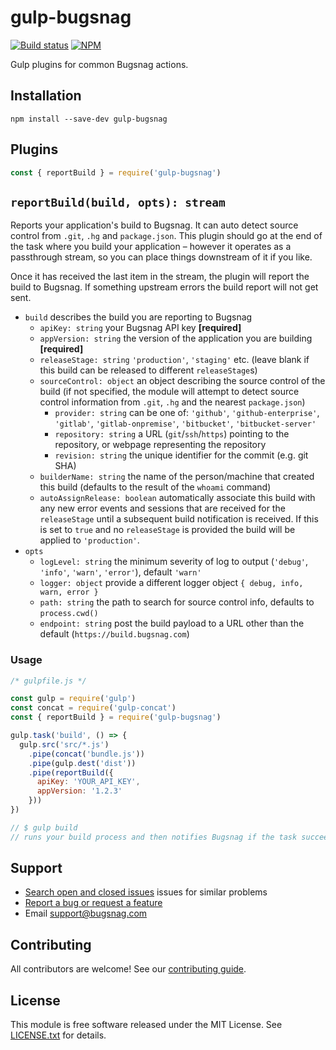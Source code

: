 # gulp-bugsnag

[![Build status](https://travis-ci.org/bugsnag/gulp-bugsnag.svg?branch=master)](https://travis-ci.org/bugsnag/gulp-bugsnag)
[![NPM](https://img.shields.io/npm/v/gulp-bugsnag.svg)](https://npmjs.org/package/gulp-bugsnag)

Gulp plugins for common Bugsnag actions.

## Installation

```
npm install --save-dev gulp-bugsnag
```


## Plugins

```js
const { reportBuild } = require('gulp-bugsnag')
```

## `reportBuild(build, opts): stream`

Reports your application's build to Bugsnag. It can auto detect source control from `.git`, `.hg` and `package.json`.
This plugin should go at the end of the task where you build your application – however it operates as a passthrough stream, so you can place things downstream of it if you like.

Once it has received the last item in the stream, the plugin will report the build to Bugsnag. If something upstream errors the build report will not get sent.

- `build` describes the build you are reporting to Bugsnag
  - `apiKey: string` your Bugsnag API key __[required]__
  - `appVersion: string` the version of the application you are building __[required]__
  - `releaseStage: string` `'production'`, `'staging'` etc. (leave blank if this build can be released to different `releaseStage`s)
  - `sourceControl: object` an object describing the source control of the build (if not specified, the module will attempt to detect source control information from `.git`, `.hg` and the nearest `package.json`)
    - `provider: string` can be one of: `'github'`, `'github-enterprise'`, `'gitlab'`, `'gitlab-onpremise'`, `'bitbucket'`, `'bitbucket-server'`
    - `repository: string` a URL (`git`/`ssh`/`https`) pointing to the repository, or webpage representing the repository
    - `revision: string` the unique identifier for the commit (e.g. git SHA)
  - `builderName: string` the name of the person/machine that created this build (defaults to the result of the `whoami` command)
  - `autoAssignRelease: boolean` automatically associate this build with any new error events and sessions that are received for the `releaseStage` until a subsequent build notification is received. If this is set to `true` and no `releaseStage` is provided the build will be applied to `'production'`.
- `opts`
  - `logLevel: string` the minimum severity of log to output (`'debug'`, `'info'`, `'warn'`, `'error'`), default `'warn'`
  - `logger: object` provide a different logger object `{ debug, info, warn, error }`
  - `path: string` the path to search for source control info, defaults to `process.cwd()`
  - `endpoint: string` post the build payload to a URL other than the default (`https://build.bugsnag.com`)

### Usage

```js
/* gulpfile.js */

const gulp = require('gulp')
const concat = require('gulp-concat')
const { reportBuild } = require('gulp-bugsnag')

gulp.task('build', () => {
  gulp.src('src/*.js')
    .pipe(concat('bundle.js'))
    .pipe(gulp.dest('dist'))
    .pipe(reportBuild({
      apiKey: 'YOUR_API_KEY',
      appVersion: '1.2.3'
    }))
})

// $ gulp build
// runs your build process and then notifies Bugsnag if the task succeeds
```

## Support

- [Search open and closed issues](https://github.com/bugsnag/gulp-bugsnag/issues?q=is%3Aissue) issues for similar problems
- [Report a bug or request a feature](https://github.com/bugsnag/gulp-bugsnag/issues/new)
- Email [support@bugsnag.com](mailto:support@bugsnag.com)

## Contributing

All contributors are welcome! See our [contributing guide](CONTRIBUTING.md).

## License

This module is free software released under the MIT License. See [LICENSE.txt](LICENSE.txt) for details.
